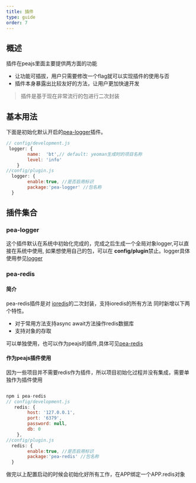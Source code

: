 ```yaml
---
title: 插件
type: guide
order: 7
---
```


## 概述
插件在peajs里面主要提供两方面的功能
* 让功能可插拔，用户只需要修改一个flag就可以实现插件的使用与否
* 插件本身暴露出比较友好的方法，让用户更加快速开发

> 插件是基于现在非常流行的包进行二次封装

## 基本用法
下面是初始化默认开启的[pea-logger](https://github.com/TimLiu1/pea-logger)插件。

``` javascript
// config/development.js
 logger: {
        name:  'bt',// default: yeoman生成时的项目名称
        level: 'info'
    }
//config/plugin.js
  logger: {
        enable:true, //是否启用标识
        package:'pea-logger' //包名称
  }

```
## 插件集合

### pea-logger
这个插件默认在系统中初始化完成的，完成之后生成一个全局对象logger,可以直接在系统中使用,
如果想使用自己的包，可以在 **config/plugin**禁止。logger具体使用参见[logger](global-object.html#logger)

### pea-redis
#### 简介
pea-redis插件是对 [ioredis](https://github.com/luin/ioredis)的二次封装，支持ioredis的所有方法
同时新增以下两个特性。
* 对于常用方法支持async await方法操作redis数据库
* 支持对象的存取

可以单独使用，也可以作为peajs的插件,具体可见[pea-redis](https://github.com/TimLiu1/pea-redis)

#### 作为peajs插件使用

因为一些项目并不需要redis作为插件，所以项目初始化过程并没有集成，需要单独作为插件使用
``` javascript

npm i pea-redis
// config/development.js
   redis: {
        host: '127.0.0.1',
        port: '6379',
        password: null,
        db: 0
    },
//config/plugin.js
  redis: {
        enable:true, //是否启用标识
        package:'pea-redis' //包名称
  }
```
做完以上配置启动的时候会初始化好所有工作，在APP绑定一个APP.redis对象